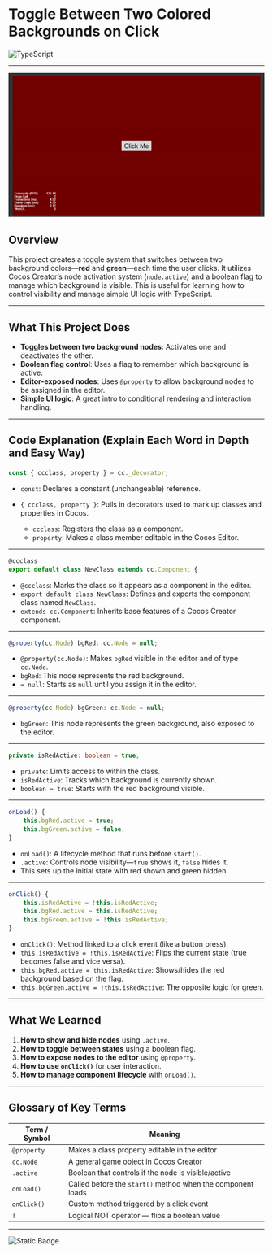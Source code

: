 # Toggle Between Two Colored Backgrounds on Click

![TypeScript](https://img.shields.io/badge/typescript-%23007ACC.svg?style=for-the-badge\&logo=typescript\&logoColor=white)

---

![project preview](thumbnail.gif)

## Overview

This project creates a toggle system that switches between two background colors—**red** and **green**—each time the user clicks. It utilizes Cocos Creator’s node activation system (`node.active`) and a boolean flag to manage which background is visible. This is useful for learning how to control visibility and manage simple UI logic with TypeScript.

---

## What This Project Does

* **Toggles between two background nodes**: Activates one and deactivates the other.
* **Boolean flag control**: Uses a flag to remember which background is active.
* **Editor-exposed nodes**: Uses `@property` to allow background nodes to be assigned in the editor.
* **Simple UI logic**: A great intro to conditional rendering and interaction handling.

---

## Code Explanation (Explain Each Word in Depth and Easy Way)

```ts
const { ccclass, property } = cc._decorator;
```

* `const`: Declares a constant (unchangeable) reference.
* `{ ccclass, property }`: Pulls in decorators used to mark up classes and properties in Cocos.

  * `ccclass`: Registers the class as a component.
  * `property`: Makes a class member editable in the Cocos Editor.

---

```ts
@ccclass
export default class NewClass extends cc.Component {
```

* `@ccclass`: Marks the class so it appears as a component in the editor.
* `export default class NewClass`: Defines and exports the component class named `NewClass`.
* `extends cc.Component`: Inherits base features of a Cocos Creator component.

---

```ts
@property(cc.Node) bgRed: cc.Node = null;
```

* `@property(cc.Node)`: Makes `bgRed` visible in the editor and of type `cc.Node`.
* `bgRed`: This node represents the red background.
* `= null`: Starts as `null` until you assign it in the editor.

---

```ts
@property(cc.Node) bgGreen: cc.Node = null;
```

* `bgGreen`: This node represents the green background, also exposed to the editor.

---

```ts
private isRedActive: boolean = true;
```

* `private`: Limits access to within the class.
* `isRedActive`: Tracks which background is currently shown.
* `boolean = true`: Starts with the red background visible.

---

```ts
onLoad() {
    this.bgRed.active = true;
    this.bgGreen.active = false;
}
```

* `onLoad()`: A lifecycle method that runs before `start()`.
* `.active`: Controls node visibility—`true` shows it, `false` hides it.
* This sets up the initial state with red shown and green hidden.

---

```ts
onClick() {
    this.isRedActive = !this.isRedActive;
    this.bgRed.active = this.isRedActive;
    this.bgGreen.active = !this.isRedActive;
}
```

* `onClick()`: Method linked to a click event (like a button press).
* `this.isRedActive = !this.isRedActive`: Flips the current state (true becomes false and vice versa).
* `this.bgRed.active = this.isRedActive`: Shows/hides the red background based on the flag.
* `this.bgGreen.active = !this.isRedActive`: The opposite logic for green.

---

## What We Learned

1. **How to show and hide nodes** using `.active`.
2. **How to toggle between states** using a boolean flag.
3. **How to expose nodes to the editor** using `@property`.
4. **How to use `onClick()`** for user interaction.
5. **How to manage component lifecycle** with `onLoad()`.

---

## Glossary of Key Terms

| Term / Symbol | Meaning                                                     |
| ------------- | ----------------------------------------------------------- |
| `@property`   | Makes a class property editable in the editor               |
| `cc.Node`     | A general game object in Cocos Creator                      |
| `.active`     | Boolean that controls if the node is visible/active         |
| `onLoad()`    | Called before the `start()` method when the component loads |
| `onClick()`   | Custom method triggered by a click event                    |
| `!`           | Logical NOT operator — flips a boolean value                |

---

![Static Badge](https://img.shields.io/badge/Aditya%20Kumar-black?style=for-the-badge\&logo=atlasos\&logoColor=%23ffffff)
